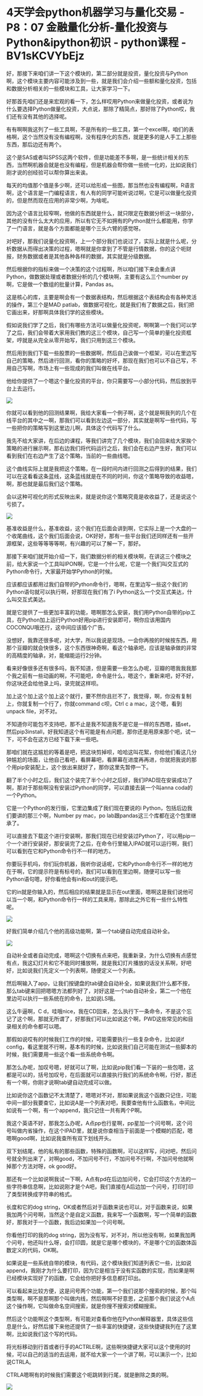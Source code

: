 # 4天学会python机器学习与量化交易 - P8：07 金融量化分析-量化投资与Python&ipython初识 - python课程 - BV1sKCVYbEjz

好，那接下来咱们讲一下这个模块的，第二部分就是投资，量化投资与Python啊，这个模块主要内容可能涉及到一些，就是我们会介绍一些额和量化投资，包括和数据分析相关的一些模块和工具，让大家学习一下。

好那首先咱们还是来宏观的看一下，怎么样哎用Python来做量化投资，或者说为什么要选择Python做量化投资，大点说，那除了精简点，那好除了Python哎，我们还有没有其他的选择呢。

有有啊啊我这列了一些工具啊，不是所有的一些工具，第一个excel啊，咱们的表格啊，这个当然没有没有编程啊，没有程序化的东西，就是更多的是人手工上那些东西，那后边还有两个。

这个是SAS或者叫SPSS这两个软件，但是功能差不多啊，是一些统计相关的东西，当然啊机器会就是也没有编程，但是机器会帮你做一些统一化的，比如说我们刚才说的创经验可以帮你算出来诶。

每天的均值那个值是多少啊，还可以给形成一些图，那当然也没有编程啊，R语言啊，这个语言是一门编程语言，有人有的同学可能听说过啊，它是可以做量化投资的，但是然而现在应用的非常少啊，为啥呢。

因为这个语言比较窄啊，他做的东西就是什么，就只限定在数据分析这一块部分，其他的没有什么太大的应用，所以有它无不如拥有的Python就什么都能用，你学了一门语言，就是各个方面都能是哪个三头六臂的感觉呀。

对吧好，那我们说量化投资啊，上一个部分我们也说过了，实际上就是什么呢，分析数据从而得出决策的过程，嗯啊就是你拿到了不管是行情数据，你的这个呃财报，财务数据或者是其他各种各样的数据，其实就是分级数据。

然后根据你的指标来做一个决策的这个过程啊，所以咱们接下来会重点讲Python，做数据处理或者数据分析的几个模块啊，主要有这么三个number py啊，它是做一个数组的批量计算，Pandas as。

这是核心的库，主要是啊会有一个数据表结构，然后根据这个表结构会有各种灵活的操作，第三个是MAD patlab，做数据可视化，就是我们有了数据之后，我们把它画出来，好那啊具体我们学的这些模块。

假如说我们学了之后，我们有哪些方法可以做量化投资呢，啊啊第一个我们可以学了之后，我们会带着大家用我们教的这三个模块，自己写一个简单的量化投资框架，哼就是从完全从零开始写，我们只用到这三个模块。

然后用到我们下载一些股票的一些数据啊，然后自己诶做一个框架，可以在里边写自己的策略，然后进行回测，看你的策略的好坏，那现在我们也可以不自己写，不用自己写啊，市场上有一些现成的我们叫做在线平台。

他给你提供了一个嗯这个量化投资的平台，你只需要写一小部分代码，然后放到平台上去运行。

![](img/c9f65009ca3e4740965eaf074d96411d_1.png)

你就可以看到他的回测结果啊，我给大家看一个例子啊，这个就是啊我列的几个在线平台的其中之一啊，那我们可以看到左边这一部分，其实就是啊写一些代码，写一些把你的策略写到这里边儿啊，具体这个代码写了什么。

我先不给大家讲，在后边的课程，等我们讲完了几个模块，我们会回来给大家挨个策略的进行展示啊，那右边我们将代码运行之后，我们会在右边产生好，我们可以看到我们在右边产生了这个策略，当前的一些曲线嗯。

这个曲线实际上就是我把这个策略，在一段时间内进行回测之后得到的结果，我们可以在这看看这条蓝线，这条蓝线就是在不同的时间，你这个策略导致的收益嗯，啊，那也就是最后我们这个策略。

会以这种可视化的形式反映出来，就是说你这个策略究竟是收收益了，还是说这个亏损了。

![](img/c9f65009ca3e4740965eaf074d96411d_3.png)

基准收益是什么，基准收益，这个我们在后面会讲到啊，它实际上是一个大盘的一个收尾曲线，这个我们后面会说，OK好好，那有一些平台我们还同样还有一些开源框架，这些等等等等啊，有兴趣的可以了解一下，那好。

那接下来咱们就开始介绍一下，我们数据分析的相关模块啊，在讲这三个模块之前，给大家说一个工具叫IPON啊，它是一个什么呢，它是一个我们叫交互式的Python命令行，大家最开始学Python的时候。

应该都应该都用过我们自带的Python命令行，嗯啊，在里边写一些这个我们的Python语句就可以执行啊，好那现在我们有了i Python这么一个交互式美达，什么叫交互式美达。

就是它提供了一些更加丰富的功能，嗯啊那怎么安装，我们用Python自带的pip工具，在Python加上运行Python好用pip进行安装即可，啊你应该用国内COCONQU哦还行，这中间应该插个广告。

没想好，我靠还很多呢，对大学，所以我说是现场，一会你再按的时候按东西，用那个豆瓣的就会快很多，这个东西很神奇啊，看这个轴承吧，应该是轴承做的非常的高精度的轴承，对，能缩能运行2分钟。

看来好像很多还有很多吗，我不知道，但是需要一些怎么办呢，豆瓣的嗯我我我那个我之前有一些动画的啊，不可能吧，命令是什么，嗯这个，重新来吧，好不好，你这块还会给他录上吗，录完就这样呗。

加上这个加上这个加上这个就行，要不然你且拦不了，我觉得，啊，你没有复制上，你就复制一个行了，你就command c呗，Ctrl c a mac，这个嗯，看到unpack file，对不对。

不知道你可能包不支持吧，那不止是我不知道我不是它是一样的东西嗯，插set，然后pip3install，好我知道这个有可能是有点问题，那你还是用原来那个吧，试一下，可不会在这方已经下载下来一些吧。

那咱们就在这尴尬的等着是吧，把这块剪掉呗，哈哈这叫花絮，你给他们看这几分钟尴尬的场面，让他自己看吧，看屏幕吧，看屏幕在进度再再进，你就把我说的那个用pip安装配上，这个放出来就好了，那你这里先暂停一下。

翻了半个小时之后，我们这个装完了半个小时之后好，我们IPAD现在安装成功了啊，那对于那些啊没有安装过Python的同学，可以直接去装一个叫anna coda的一个Python。

它是一个Python的发行版，它里边集成了我们现在要说的i Python，包括后边我们要讲的那三个啊，Number py mac，po lab跟pandas这三个库都在这个包里继承了。

可以直接去下载这个进行安装啊，那我们现在已经安装过Python了，可以用pip一个一个进行安装好，那安装完了之后，在命令行里输入IPAD就可以运行啊，我们可以看到在它和Python命令行不一样的地方。

你要玩手机吗，你们玩你机器，我听你说话呢，它和Python命令行不一样的地方在于啊，它的提示符是有标号的，我们可以看到在里边啊，随便可以写一些Python语句嗯，好你看他会有in和out的提示吧。

它的in就是你输入的，然后相应的结果就是显示在out里面，嗯啊这是我们说他可以当一个啊，和Python命令行一样的工具来用，那除此之外它有一些什么特性呢。



![](img/c9f65009ca3e4740965eaf074d96411d_5.png)

好我们简单介绍几个他的高级功能啊，第一个tab键自动完成自动补全。

![](img/c9f65009ca3e4740965eaf074d96411d_7.png)

自动补全或者自动完成，嗯啊这个切换有点来吧，我重新录，为什么切换有点感觉有点，我这幻灯片和它不能同时播放啊，就是我幻灯片播放的话没关系啊，好吧好，比如说我们先定义一个列表啊，随便定义一个列表。

然后啊输入了app，让我们按键盘的tab键会自动补全，如果说我们什么都不按，那么tab键来回把嗯嗯方法都列好了，对好这是一个tab自动补全，第二一个他在里边可以执行一些系统在的命令，比如说LS哦。

这么牛逼啊，C d，哇哦nice，我在CD回来，怎么执行下一条命令，不是这个忘记了这个啊，那就无所谓了，好那我们可以比如说这个啊，PWD这些常见的和目录相关的命令都可以嗯。

那假如说哎有的时候我们工作的时候，可能需要执行一些复杂命令，比如说if config，看这里就不行啊，基本有的时候，比如说我们自己可能在测试一些脚本的时候，我们需要用一些这个看一些系统命令啊。

那怎么办呢，加叹号嗯，好就可以了啊，比如说pip我们看一下装的一些包嗯，这都是可以的，括号加叹号，在后面就可以直接执行我们的系统命令啊，行好，那还有一个啊，你刚才说啊tab键自动完成可以做。

比如说你这个函数记不太清楚了，嗯嗯对不对，那如果说我这个函数只记住，可能中间一部分我要查它，比如说A是一个列表对吧，我要查他有什么函数名，中间比如说有一个啊，有一个append，我只记住一共有两个P啊。

我这个英语不好，那我怎么办呢，A点pp也行星啊，pp星加一个问号啊，这个问号叫做内省操作，在这个IPAD里，就是说你查相当于前面是一个模糊的匹配，嗯嗯啊good啊，比如说我查所有双下划线开头。

双下划结尾，他的私有的那些函数，特殊的函数啊，可以这样写，问对吧，然后问号就全列出来了，对啊good，不加问号不行，不加问号不行啊，不加问号他就啊掉那个方法对呀，ok good好。

那还有一个比如说啊我试一下啊，A点有pd在后边加问号，它会打印这个方法的一些字符串信息啊，比如说刚才是个A吧，我们直接在A后边加一个问号，打印打印了类型转换成字符串的格式。

长度和它的dog string，OK或者然后对于函数来说也可以，对于函数来说，如果我加两个问号啊，当然这个是自定义函数，我来写一个函数啊，写一个简单的函数好，那我对于一个函数，我后边如果加一个问号啊。

你看他打印的我的dog string，因为没有写，对不对，所以他没有啊，如果我加两个问号，他还叫什么呀，会打印圆，就是它是哪个模块的，不是哪个它的函数体函数定义的代码，OK啊。

如果说是一些系统自带的模块，有代码，这个模块我们知道列表它一些，比如说append，我刚才为什么要打印，因为它是相当于没有实函数的实现，而如果是啊已经模块实现好了的函数，它会给你把好多信息都打印出。

可以看起来比较方便，这是问号两个功能，第一个我们说那个搜索的时候，那个叫类型啊，啊不是那啊那个叫做内线，然后啊啊不好意思，之前那个我们说这个A点这个操作啊，它叫做命名空间搜索，就是你搜不搜索对模糊搜索。

然后这个功能啊这个类型啊，有可能对查看你他在Python解释器里，具体这些信息是什么，好然后接下来他还提供了一些丰富的快捷键，这些快捷键我列在了这里啊，比如说我们这个写的代码。

将光标移动到行首或者行手的ACTRLE啊，这些啊快捷键大家可以这个使用的时候，可以自己的适当的去运用，就不给大家一个一个讲了啊，可以演示一个，比如说CTRLA。

CTRLA嗯啊有的时候我们需要这个呃跳转到行尾，就是删除之类的啊。

![](img/c9f65009ca3e4740965eaf074d96411d_9.png)